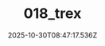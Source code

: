 ---
title: "018_trex"
description: ""
image: "/uploads/photos/1761814037527-018_trex.webp"
display: "/uploads/photos/1761814037527-018_trex-display.webp"
thumbnail: "/uploads/photos/1761814037527-018_trex-thumb.webp"
width: 6000
height: 4000
featured: false
date: 2025-10-30T08:47:17.536Z
order: 0
---